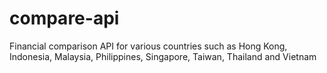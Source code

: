 # compare-api

Financial comparison API for various countries such as Hong Kong, Indonesia, Malaysia, Philippines, Singapore, Taiwan, Thailand and Vietnam
